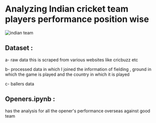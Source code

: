 # Analyzing Indian cricket team players performance position wise #

![indian team](https://i.imgur.com/OYZPayz.png)

## Dataset :
a- raw data this is scraped from various websites like cricbuzz etc

b- processed data in which I joined the information of fielding , ground in which the game is played and the country in which it is played

c- ballers data

## Openers.ipynb : 
has the analysis for all the opener's performance overseas against good team

